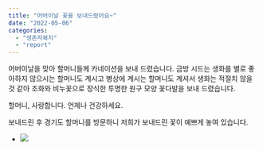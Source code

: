```yaml
---
title: "어버이날 꽃을 보내드렸어요~"
date: "2022-05-06"
categories: 
  - "생존자복지"
  - "report"
---
```


어버이날을 맞아 할머니들께 카네이션을 보내 드렸습니다. 금방 시드는 생화를 별로 좋아하지 않으시는 할머니도 계시고 병상에 계시는 할머니도 계셔서 생화는 적절치 않을 것 같아 조화와 비누꽃으로 장식한 투명한 원구 모양 꽃다발을 보내 드렸습니다.

할머니, 사랑합니다. 언제나 건강하세요.

보내드린 후 경기도 할머니를 방문하니 저희가 보내드린 꽃이 예쁘게 놓여 있습니다.

- ![](https://r2.womenandwar.net/2022/05/크기변환20220510_153622-rotated.jpg)
